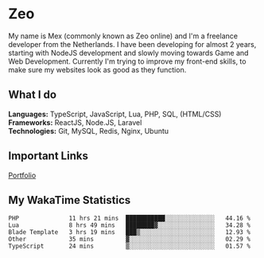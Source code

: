 # Zeo
My name is Mex (commonly known as Zeo online) and I'm a freelance developer from the Netherlands. I have been developing for almost 2 years, starting with NodeJS development and slowly moving towards Game and Web Development. Currently I'm trying to improve my front-end skills, to make sure my websites look as good as they function.

## What I do
**Languages:** TypeScript, JavaScript, Lua, PHP, SQL, (HTML/CSS)<br/>
**Frameworks:** ReactJS, Node.JS, Laravel<br/>
**Technologies:** Git, MySQL, Redis, Nginx, Ubuntu<br/>

## Important Links
[Portfolio](https://zeodev.cc)

## My WakaTime Statistics
<!--START_SECTION:waka-->
```text
PHP              11 hrs 21 mins  ███████████░░░░░░░░░░░░░░   44.16 % 
Lua              8 hrs 49 mins   ████████▓░░░░░░░░░░░░░░░░   34.28 % 
Blade Template   3 hrs 19 mins   ███▒░░░░░░░░░░░░░░░░░░░░░   12.93 % 
Other            35 mins         ▓░░░░░░░░░░░░░░░░░░░░░░░░   02.29 % 
TypeScript       24 mins         ▒░░░░░░░░░░░░░░░░░░░░░░░░   01.57 % 
```
<!--END_SECTION:waka-->
